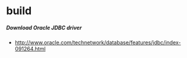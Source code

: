 # build

##### Download Oracle JDBC driver
* http://www.oracle.com/technetwork/database/features/jdbc/index-091264.html
